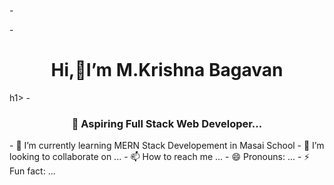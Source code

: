 -<html>
<body>
- <h1><center>Hi,👋I’m M.Krishna Bagavan</center></h1>h1>
- <h3><center>👀 Aspiring Full Stack Web Developer...</center></h3>
- 🌱 I’m currently learning MERN Stack Developement in Masai School
- 💞️ I’m looking to collaborate on ...
- 📫 How to reach me ...
- 😄 Pronouns: ...
- ⚡ Fun fact: ...
</body>
</html>

<!---
krishnabagavan/krishnabagavan is a ✨ special ✨ repository because its `README.md` (this file) appears on your GitHub profile.
You can click the Preview link to take a look at your changes.
--->
